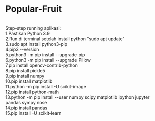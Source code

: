 # Popular-Fruit
<br>
Step-step running aplikasi:<br>
1.Pastikan Python 3.9<br>
2.Run di terminal setelah install python "sudo apt update"<br>
3.sudo apt install python3-pip<br>
4.pip3 --version<br>
5.python3 -m pip install --upgrade pip<br>
6.python3 -m pip install --upgrade Pillow<br>
7.pip install opencv-contrib-python<br>
8.pip install pickle5<br>
9.pip install numpy<br>
10.pip install matplotlib<br>
11.python -m pip install -U scikit-image<br>
12.pip install python-math<br>
13.python -m pip install --user numpy scipy matplotlib ipython jupyter pandas sympy nose<br>
14.pip install pandas<br>
15.pip install -U scikit-learn<br>
